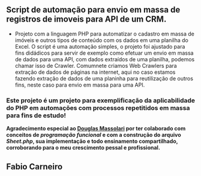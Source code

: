 ## Script de automação para envio em massa de registros de imoveis para API de um CRM.

- Projeto com a linguagem PHP para automatizar o cadastro em massa de imóveis e outros tipos de conteúdo com os dados em uma planilha do Excel. O script é uma automação simples, o projeto foi ajustado para fins didádicos para servir de exemplo como efetuar um envio em massa de dados para uma API, com dados extraídos de uma planilha, podemos chamar isso de Crawler. Comumnete criamos Web Crawlers para extração de dados de páginas na internet, aqui no caso estamos fazendo extração de dados de uma planinha para reutilização de outros fins, neste caso para envio em massa para uma API.

### Este projeto é um projeto para exemplificação da aplicabilidade do PHP em automações com processos repetitidos em massa para fins de estudo!

**Agradecimento especial ao [Douglas Massolari](https://github.com/Massolari) por ter colaborado com conceitos de *programação funcional* e com a construção do arquivo *Sheet.php*, sua implementação e todo ensinamento compartilhado, corroborando para o meu crescimento pessal e profissional.**

## Fabio Carneiro
